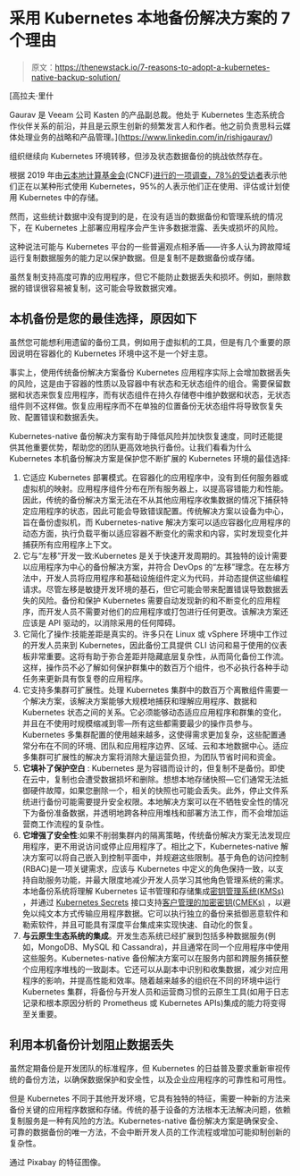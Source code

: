 # 采用 Kubernetes 本地备份解决方案的 7 个理由

> 原文：<https://thenewstack.io/7-reasons-to-adopt-a-kubernetes-native-backup-solution/>

[](https://www.linkedin.com/in/rishigaurav/)

 [高拉夫·里什

Gaurav 是 Veeam 公司 Kasten 的产品副总裁。他处于 Kubernetes 生态系统合作伙伴关系的前沿，并且是云原生创新的频繁发言人和作者。他之前负责思科云媒体处理业务的战略和产品管理。](https://www.linkedin.com/in/rishigaurav/) [](https://www.linkedin.com/in/rishigaurav/)

组织继续向 Kubernetes 环境转移，但涉及状态数据备份的挑战依然存在。

根据 2019 年由[云本地计算基金会](https://cncf.io/?utm_content=inline-mention)(CNCF)[进行的一项调查，78%的受访者](https://www.cncf.io/wp-content/uploads/2020/08/CNCF_Survey_Report.pdf)表示他们正在以某种形式使用 Kubernetes，95%的人表示他们正在使用、评估或计划使用 Kubernetes 中的存储。

然而，这些统计数据中没有提到的是，在没有适当的数据备份和管理系统的情况下，在 Kubernetes 上部署应用程序会产生许多数据泄露、丢失或损坏的风险。

这种说法可能与 Kubernetes 平台的一些普遍观点相矛盾——许多人认为跨故障域运行复制数据服务的能力足以保护数据。但是复制不是数据备份或存储。

虽然复制支持高度可靠的应用程序，但它不能防止数据丢失和损坏。例如，删除数据的错误很容易被复制，这可能会导致数据灾难。

## 本机备份是您的最佳选择，原因如下

虽然您可能想利用遗留的备份工具，例如用于虚拟机的工具，但是有几个重要的原因说明在容器化的 Kubernetes 环境中这不是一个好主意。

事实上，使用传统备份解决方案备份 Kubernetes 应用程序实际上会增加数据丢失的风险，这是由于容器的性质以及容器中有状态和无状态组件的组合。需要保留数据和状态来恢复应用程序，而有状态组件在持久存储卷中维护数据和状态，无状态组件则不这样做。恢复应用程序而不在单独的位置备份无状态组件将导致恢复失败、配置错误和数据丢失。

Kubernetes-native 备份解决方案有助于降低风险并加快恢复速度，同时还能提供其他重要优势，帮助您的团队更高效地执行备份。让我们看看为什么 Kubernetes 本机备份解决方案是保护您不断扩展的 Kubernetes 环境的最佳选择:

1.  它适应 Kubernetes 部署模式。在容器化的应用程序中，没有到任何服务器或虚拟机的映射。应用程序组件分布在所有服务器上，以提高容错能力和性能。因此，传统的备份解决方案无法在不从其他应用程序收集数据的情况下捕获特定应用程序的状态，因此可能会导致错误配置。传统解决方案以设备为中心，旨在备份虚拟机，而 Kubernetes-native 解决方案可以适应容器化应用程序的动态方面，执行负载平衡以适应容器不断变化的需求和内容，实时发现变化并捕获所有应用程序上下文。
2.  它与“左移”开发一致:Kubernetes 是关于快速开发周期的。其独特的设计需要以应用程序为中心的备份解决方案，并符合 DevOps 的“左移”理念。在左移方法中，开发人员将应用程序和基础设施组件定义为代码，并动态提供这些编程请求。尽管左移是敏捷开发环境的基石，但它可能会带来配置错误导致数据丢失的风险。备份和保护 Kubernetes 需要自动发现新的和不断变化的应用程序，而开发人员不需要对他们的应用程序或打包进行任何更改。该解决方案还应该是 API 驱动的，以消除采用的任何障碍。
3.  它简化了操作:技能差距是真实的。许多只在 Linux 或 vSphere 环境中工作过的开发人员来到 Kubernetes，因此备份工具提供 CLI 访问和易于使用的仪表板非常重要。这将有助于弥合差距并隐藏底层复杂性，从而简化备份工作流。这样，操作员不必了解如何保护群集中的数百万个组件，也不必执行各种手动任务来更新具有恢复卷的应用程序。
4.  它支持多集群可扩展性。处理 Kubernetes 集群中的数百万个离散组件需要一个解决方案，该解决方案能够大规模地捕获和理解应用程序、数据和 Kubernetes 状态之间的关系。它必须能够动态适应应用程序和群集的变化，并且在不使用时规模缩减到零—所有这些都需要最少的操作员参与。Kubernetes 多集群配置的使用越来越多，这使得需求更加复杂，这些配置通常分布在不同的环境、团队和应用程序边界、区域、云和本地数据中心。适应多集群可扩展性的解决方案将消除大量运营负担，为团队节省时间和资金。
5.  **它填补了保护空白** : Kubernetes 是为容错而设计的，但复制不是备份。即使在云中，复制也会遭受数据损坏和删除。想想本地存储快照—它们通常无法抵御硬件故障，如果您删除一个，相关的快照也可能会丢失。此外，停止文件系统进行备份可能需要提升安全权限。本地解决方案可以在不牺牲安全性的情况下为备份准备数据，并透明地跨各种应用堆栈和部署方法工作，而不会增加运营商工作流程的复杂性。
6.  **它增强了安全性**:如果不削弱集群内的隔离策略，传统备份解决方案无法发现应用程序，更不用说访问或停止应用程序了。相比之下，Kubernetes-native 解决方案可以将自己嵌入到控制平面中，并规避这些限制。基于角色的访问控制(RBAC)是一项关键需求，应该与 Kubernetes 中定义的角色保持一致，以支持自助服务功能，并最大限度地减少开发人员学习其他角色管理系统的需求。
    本地备份系统将理解 Kubernetes 证书管理和存储集成[密钥管理系统(KMSs)](https://en.wikipedia.org/wiki/Key_management) ，并通过 [Kubernetes Secrets](https://kubernetes.io/docs/concepts/configuration/secret/) 接口支持[客户管理的加密密钥(CMEKs)](https://cloud.google.com/dataproc/docs/concepts/configuring-clusters/customer-managed-encryption) ，以避免以纯文本方式传输应用程序数据。它可以执行独立的备份来抵御恶意软件和勒索软件，并且可能具有深度平台集成来实现快速、自动化的恢复。
7.  **与云原生生态系统的集成**。开发生态系统已经扩展到包括多种数据服务(例如，MongoDB、MySQL 和 Cassandra)，并且通常在同一个应用程序中使用这些服务。Kubernetes-native 备份解决方案可以在服务内部和跨服务捕获整个应用程序堆栈的一致副本。它还可以从副本中识别和收集数据，减少对应用程序的影响，并提高性能和效率。随着越来越多的组织在不同的环境中运行 Kubernetes 集群，将备份与开发人员和运营商习惯的云原生工具(如用于日志记录和根本原因分析的 Prometheus 或 Kubernetes APIs)集成的能力将变得至关重要。

## 利用本机备份计划阻止数据丢失

虽然定期备份是开发团队的标准程序，但 Kubernetes 的日益普及要求重新审视传统的备份方法，以确保数据保护和安全性，以及企业应用程序的可靠性和可用性。

但是 Kubernetes 不同于其他开发环境，它具有独特的特征，需要一种新的方法来备份关键的应用程序数据和存储。传统的基于设备的方法根本无法解决问题，依赖复制服务是一种有风险的方法。Kubernetes-native 备份解决方案是确保安全、可靠的数据备份的唯一方法，不会中断开发人员的工作流程或增加可能抑制创新的复杂性。

通过 Pixabay 的特征图像。

<svg xmlns:xlink="http://www.w3.org/1999/xlink" viewBox="0 0 68 31" version="1.1"><title>Group</title> <desc>Created with Sketch.</desc></svg>